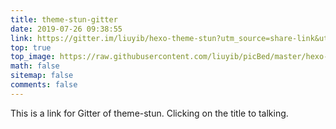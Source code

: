 ```yaml
---
title: theme-stun-gitter
date: 2019-07-26 09:38:55
link: https://gitter.im/liuyib/hexo-theme-stun?utm_source=share-link&utm_medium=link&utm_campaign=share-link
top: true
top_image: https://raw.githubusercontent.com/liuyib/picBed/master/hexo-blog/cover-img/20190911000324.jpg
math: false
sitemap: false
comments: false
---
```


This is a link for Gitter of theme-stun. Clicking on the title to talking.
